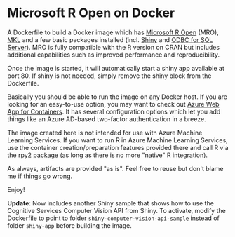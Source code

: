 # Microsoft R Open on Docker
A Dockerfile to build a Docker image which has [Microsoft R Open](https://mran.microsoft.com/open) (MRO), [MKL](https://software.intel.com/en-us/mkl) and a few basic packages installed (incl. [Shiny](https://shiny.rstudio.com) and [ODBC for SQL Server](https://docs.microsoft.com/en-us/sql/connect/odbc/linux-mac/installing-the-microsoft-odbc-driver-for-sql-server?view=sql-server-2017)). MRO is fully compatible with the R version on CRAN but includes additional capabilities such as improved performance and reproducibility.

Once the image is started, it will automatically start a shiny app available at port 80. If shiny is not needed, simply remove the shiny block from the Dockerfile.

Basically you should be able to run the image on any Docker host. If you are looking for an easy-to-use option, you may want to check out [Azure Web App for Containers](https://azure.microsoft.com/en-us/services/app-service/containers). It has several configuration options which let you add things like an Azure AD-based two-factor authentication in a breeze.

The image created here is not intended for use with Azure Machine Learning Services. If you want to run R in Azure Machine Learning Services, use the container creation/preparation features provided there and call R via the rpy2 package (as long as there is no more "native" R integration).

As always, artifacts are provided "as is". Feel free to reuse but don't blame me if things go wrong.

Enjoy!


**Update**: Now includes another Shiny sample that shows how to use the Cognitive Services Computer Vision API from Shiny.
To activate, modify the Dockerfile to point to folder `shiny-computer-vision-api-sample` instead of folder `shiny-app` before
building the image.